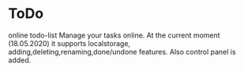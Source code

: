 # ToDo
online todo-list
Manage your tasks online. At the current moment (18.05.2020) it supports localstorage, adding,deleting,renaming,done/undone features. Also control panel is added.
